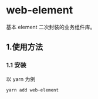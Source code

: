 # web-element

基本 element 二次封装的业务组件库。

## 1.使用方法

### 1.1 安装

以 yarn 为例

```sh
yarn add web-element
```
